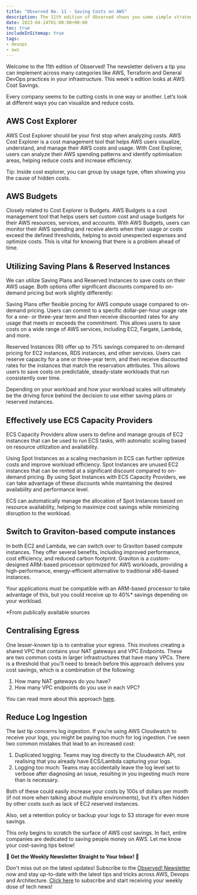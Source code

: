 ```yaml
---
title: "Observed No. 11 - Saving Costs on AWS"
description: The 11th edition of Observed shows you some simple strategies for saving costs on AWS
date: 2023-04-24T01:00:00+00:00
toc: true
includeInSitemap: true
tags:
- devops
- aws
---
```


Welcome to the 11th edition of Observed! The newsletter delivers a tip you can implement across many categories like AWS, Terraform and General DevOps practices in your infrastructure. This week's edition looks at AWS Cost Savings.

Every company seems to be cutting costs in one way or another. Let’s look at different ways you can visualize and reduce costs.

<!--more-->

## AWS Cost Explorer

AWS Cost Explorer should be your first stop when analyzing costs. AWS Cost Explorer is a cost management tool that helps AWS users visualize, understand, and manage their AWS costs and usage. With Cost Explorer, users can analyze their AWS spending patterns and identify optimisation areas, helping reduce costs and increase efficiency.

Tip: Inside cost explorer, you can group by usage type, often showing you the cause of hidden costs.

## AWS Budgets

Closely related to Cost Explorer is Budgets. AWS Budgets is a cost management tool that helps users set custom cost and usage budgets for their AWS resources, services, and accounts. With AWS Budgets, users can monitor their AWS spending and receive alerts when their usage or costs exceed the defined thresholds, helping to avoid unexpected expenses and optimize costs. This is vital for knowing that there is a problem ahead of time.

## Utilizing Saving Plans & Reserved Instances

We can utilize Saving Plans and Reserved Instances to save costs on their AWS usage. Both options offer significant discounts compared to on-demand pricing but work slightly differently:

Saving Plans offer flexible pricing for AWS compute usage compared to on-demand pricing. Users can commit to a specific dollar-per-hour usage rate for a one- or three-year term and then receive discounted rates for any usage that meets or exceeds the commitment. This allows users to save costs on a wide range of AWS services, including EC2, Fargate, Lambda, and more.

Reserved Instances (RI) offer up to 75% savings compared to on-demand pricing for EC2 instances, RDS instances, and other services. Users can reserve capacity for a one or three-year term, and then receive discounted rates for the instances that match the reservation attributes. This allows users to save costs on predictable, steady-state workloads that run consistently over time.

Depending on your workload and how your workload scales will ultimately be the driving force behind the decision to use either saving plans or reserved instances.

## Effectively use ECS Capacity Providers

ECS Capacity Providers allow users to define and manage groups of EC2 instances that can be used to run ECS tasks, with automatic scaling based on resource utilization and availability.

Using Spot Instances as a scaling mechanism in ECS can further optimize costs and improve workload efficiency. Spot Instances are unused EC2 instances that can be rented at a significant discount compared to on-demand pricing. By using Spot Instances with ECS Capacity Providers, we can take advantage of these discounts while maintaining the desired availability and performance level.

ECS can automatically manage the allocation of Spot Instances based on resource availability, helping to maximize cost savings while minimizing disruption to the workload.

## Switch to Graviton-based compute instances

In both EC2 and Lambda, we can switch over to Graviton based compute instances. They offer several benefits, including improved performance, cost efficiency, and reduced carbon footprint. Graviton is a custom-designed ARM-based processor optimized for AWS workloads, providing a high-performance, energy-efficient alternative to traditional x86-based instances.

Your applications must be compatible with an ARM-based processor to take advantage of this, but you could receive up to 40%* savings depending on your workload.

*From publically available sources

## Centralising Egress

One lesser-known tip is to centralise your egress. This involves creating a shared VPC that contains your NAT gateways and VPC Endpoints. These are two common costs in larger infrastructures that have many VPCs. There is a threshold that you’ll need to breach before this approach delivers you cost savings, which is a combination of the following:

1. How many NAT gateways do you have?
1. How many VPC endpoints do you use in each VPC?

You can read more about this approach [here]().

## Reduce Log Ingestion

The last tip concerns log ingestion. If you’re using AWS Cloudwatch to receive your logs, you might be paying too much for log ingestion. I’ve seen two common mistakes that lead to an increased cost:

1. Duplicated logging. Teams may log directly to the Cloudwatch API, not realising that you already have ECS/Lambda capturing your logs.
1. Logging too much: Teams may accidentally leave the log level set to verbose after diagnosing an issue, resulting in you ingesting much more than is necessary.

Both of these could easily increase your costs by 100s of dollars per month (if not more when talking about multiple environments), but it’s often hidden by other costs such as lack of EC2 reserved instances.

Also, set a retention policy or backup your logs to S3 storage for even more savings.

This only begins to scratch the surface of AWS cost savings. In fact, entire companies are dedicated to saving people money on AWS. Let me know your cost-saving tips below!

**📣 Get the Weekly Newsletter Straight to Your Inbox! 📣**

Don't miss out on the latest updates! Subscribe to the [Observed! Newsletter](https://news.codewithstu.tv) now and stay up-to-date with the latest tips and tricks across AWS, Devops and Architecture. [Click here](https://news.codewithstu.tv) to subscribe and start receiving your weekly dose of tech news!
